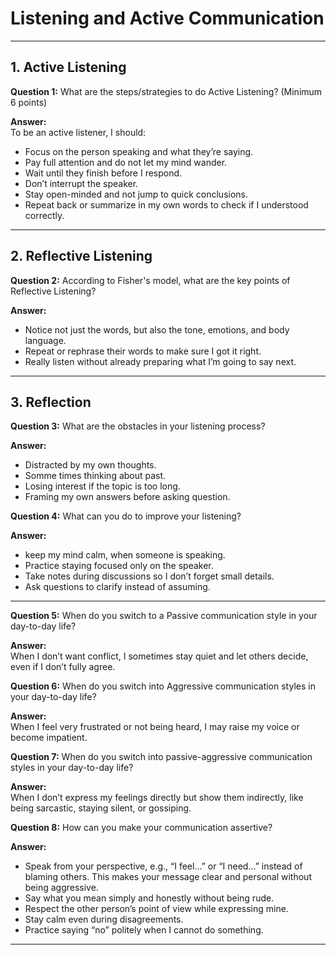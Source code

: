 
# Listening and Active Communication

---

## 1. Active Listening  

**Question 1:** What are the steps/strategies to do Active Listening? (Minimum 6 points)  

**Answer:**  
To be an active listener, I should:  
- Focus on the person speaking and what they’re saying.
- Pay full attention and do not let my mind wander.
- Wait until they finish before I respond.  
- Don’t interrupt the speaker.    
- Stay open-minded and not jump to quick conclusions.  
- Repeat back or summarize in my own words to check if I understood correctly.  

---

## 2. Reflective Listening  

**Question 2:** According to Fisher's model, what are the key points of Reflective Listening?  

**Answer:**  
- Notice not just the words, but also the tone, emotions, and body language.  
- Repeat or rephrase their words to make sure I got it right.  
- Really listen without already preparing what I’m going to say next.  
---

## 3. Reflection  

**Question 3:** What are the obstacles in your listening process?  

**Answer:**  
- Distracted by my own thoughts.  
- Somme times thinking about past.
- Losing interest if the topic is too long.
- Framing my own answers before asking question.

**Question 4:** What can you do to improve your listening?  

**Answer:**  
- keep my mind calm, when someone is speaking.  
- Practice staying focused only on the speaker.
- Take notes during discussions so I don’t forget small details.
- Ask questions to clarify instead of assuming. 

--- 


**Question 5:** When do you switch to a Passive communication style in your day-to-day life?  

**Answer:**  
When I don’t want conflict, I sometimes stay quiet and let others decide, even if I don’t fully agree.  

**Question 6:** When do you switch into Aggressive communication styles in your day-to-day life?  

**Answer:**  
When I feel very frustrated or not being heard, I may raise my voice or become impatient.  

**Question 7:** When do you switch into passive-aggressive communication styles in your day-to-day life?  

**Answer:**  
When I don’t express my feelings directly but show them indirectly, like being sarcastic, staying silent, or gossiping.  

**Question 8:** How can you make your communication assertive?  

**Answer:**  
- Speak from your perspective, e.g., “I feel…” or “I need…” instead of blaming others. This makes your message clear and personal without being aggressive. 
- Say what you mean simply and honestly without being rude.
- Respect the other person’s point of view while expressing mine.   
- Stay calm even during disagreements.  
- Practice saying “no” politely when I cannot do something.   

---
